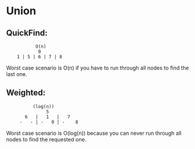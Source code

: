 # Union

## QuickFind:
               O(n)
                0
        1 | 5 | 6 | 7 | 8    

Worst case scenario is O(n) if you have to run through all nodes to find the last one.


## Weighted:
              (log(n))
                   5 
           6   |   1   |   7   
         -   - | -   0 | -    8

Worst case scenario is O(log(n)) because you can never run through all nodes to find the requested one.
